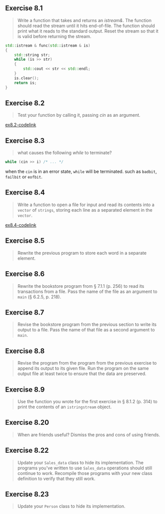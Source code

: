 ## Exercise 8.1

> Write a function that takes and returns an *istream&*. The function should read the stream until it hits end-of-file.
> The function should print what it reads to the standard output. Reset the stream so that it is valid before returning
> the stream.

```cpp
std::istream & func(std::istream & is)
{
    std::string str;
    while (is >> str)
    {
        std::cout << str << std::endl;
    }
    is.clear();
    return is;
}
```

## Exercise 8.2

> Test your function by calling it, passing *cin* as an argument.

[ex8.2-codelink](exercise8.2.cpp)

## Exercise 8.3

> what causes the following *while* to terminate?

```cpp
while (cin >> i) /* ... */
```

when the `cin` is in an error state, `while` will be terminated. such as `badbit`, `failbit` or `eofbit`. 

## Exercise 8.4

> Write a function to open a file for input and read its contents into a `vector` of `strings`, storing each line as a
> separated element in the `vector`.

[ex8.4-codelink](exercise8.4.cpp)

## Exercise 8.5

> Rewrite the previous program to store each word in a separate element.

## Exercise 8.6

> Rewrite the bookstore program from § 7.1.1 (p. 256) to read its transactions from a file. Pass the name of the file as
> an argument to `main` (§ 6.2.5, p. 218).

## Exercise 8.7

> Revise the bookstore program from the previous section to write its output to a file. Pass the name of that file as a
> second argument to `main`.

## Exercise 8.8

> Revise the program from the program from the previous exercise to append its output to its given file. Run the program on the same output file at least twice to ensure that the data are preserved.

## Exercise 8.9

> Use the function you wrote for the first exercise in § 8.1.2 (p. 314) to print the contents of an `istringstream`
> object.

## Exercise 8.20

> When are friends useful? Dismiss the pros and cons of using friends.

## Exercise 8.22

> Update your `Sales_data` class to hide its implementation. The programs you've written to use `Sales_data` operations
> should still continue to work. Recompile those programs with your new class definition to verify that they still work.

## Exercise 8.23

> Update your `Person` class to hide its implementation.


